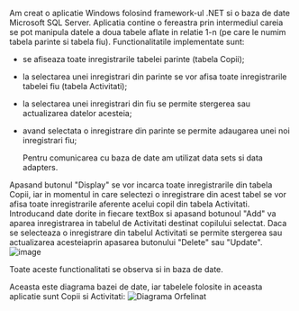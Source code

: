 Am creat o aplicatie Windows folosind framework-ul .NET si o baza de date Microsoft SQL Server. Aplicatia contine o fereastra prin intermediul careia se pot manipula datele a doua tabele aflate in relatie 1-n (pe care le numim tabela parinte si tabela fiu). Functionalitatile implementate sunt:

- se afiseaza toate inregistrarile tabelei parinte (tabela Copii);
 
- la selectarea unei inregistrari din parinte se vor afisa toate inregistrarile tabelei fiu (tabela Activitati);
 
- la selectarea unei inregistrari din fiu se permite stergerea sau actualizarea datelor acesteia;
 
- avand selectata o inregistrare din parinte se permite adaugarea unei noi inregistrari fiu;

	Pentru comunicarea cu baza de date am utilizat data sets si data adapters.

Apasand butonul "Display" se vor incarca toate inregistrarile din tabela Copii, iar in momentul in care selectezi o inregistrare din acest tabel se vor afisa toate inregistrarile aferente acelui copil din tabela Activitati. Introducand date dorite in fiecare textBox si apasand botunoul "Add" va aparea inregistrarea in tabelul de Activitati destinat copilului selectat. Daca se selecteaza o inregistrare din tabelul Activitati se permite stergerea sau actualizarea acesteiaprin apasarea butonului "Delete" sau "Update".
 ![image](https://github.com/cristianamihu/UBB_Computer-Science/assets/128689630/3c19c6d7-308f-4a7c-895e-4a98619c1dc5)

  Toate aceste functionalitati se observa si in baza de date.

 Aceasta este diagrama bazei de date, iar tabelele folosite in aceasta aplicatie sunt Copii si Activitati:
![Diagrama Orfelinat](https://github.com/cristianamihu/UBB_Computer-Science/assets/128689630/4935afa9-1b96-4304-89fd-e911e06ff11f)
